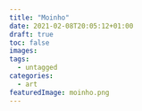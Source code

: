 ```yaml
---
title: "Moinho"
date: 2021-02-08T20:05:12+01:00
draft: true
toc: false
images:
tags:
  - untagged
categories:
  - art
featuredImage: moinho.png
---
```


